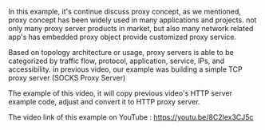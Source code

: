 In this example, it's continue discuss proxy concept, as we mentioned, proxy concept has been widely used in many applications and projects. 
not only many proxy server products in market, but also many network related app's has embedded proxy object provide customized proxy service.

Based on topology architecture or usage, proxy servers is able to be categorized by traffic flow, protocol, application, service, 
IPs, and accessibility. in previous video, our example was building a simple TCP proxy server (SOCKS Proxy Server)

The example of this video, it will copy previous video's HTTP server example code, adjust and convert it to HTTP proxy server.

The video link of this example on YouTube : https://youtu.be/8C2lex3CJ5c

